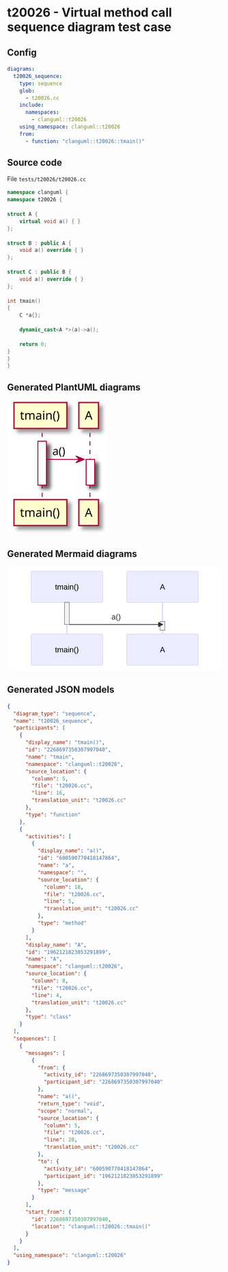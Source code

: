 # t20026 - Virtual method call sequence diagram test case
## Config
```yaml
diagrams:
  t20026_sequence:
    type: sequence
    glob:
      - t20026.cc
    include:
      namespaces:
        - clanguml::t20026
    using_namespace: clanguml::t20026
    from:
      - function: "clanguml::t20026::tmain()"
```
## Source code
File `tests/t20026/t20026.cc`
```cpp
namespace clanguml {
namespace t20026 {

struct A {
    virtual void a() { }
};

struct B : public A {
    void a() override { }
};

struct C : public B {
    void a() override { }
};

int tmain()
{
    C *a{};

    dynamic_cast<A *>(a)->a();

    return 0;
}
}
}
```
## Generated PlantUML diagrams
![t20026_sequence](./t20026_sequence.svg "Virtual method call sequence diagram test case")
## Generated Mermaid diagrams
![t20026_sequence](./t20026_sequence_mermaid.svg "Virtual method call sequence diagram test case")
## Generated JSON models
```json
{
  "diagram_type": "sequence",
  "name": "t20026_sequence",
  "participants": [
    {
      "display_name": "tmain()",
      "id": "2268697350307997040",
      "name": "tmain",
      "namespace": "clanguml::t20026",
      "source_location": {
        "column": 5,
        "file": "t20026.cc",
        "line": 16,
        "translation_unit": "t20026.cc"
      },
      "type": "function"
    },
    {
      "activities": [
        {
          "display_name": "a()",
          "id": "600590770418147864",
          "name": "a",
          "namespace": "",
          "source_location": {
            "column": 18,
            "file": "t20026.cc",
            "line": 5,
            "translation_unit": "t20026.cc"
          },
          "type": "method"
        }
      ],
      "display_name": "A",
      "id": "1962121823853291899",
      "name": "A",
      "namespace": "clanguml::t20026",
      "source_location": {
        "column": 8,
        "file": "t20026.cc",
        "line": 4,
        "translation_unit": "t20026.cc"
      },
      "type": "class"
    }
  ],
  "sequences": [
    {
      "messages": [
        {
          "from": {
            "activity_id": "2268697350307997040",
            "participant_id": "2268697350307997040"
          },
          "name": "a()",
          "return_type": "void",
          "scope": "normal",
          "source_location": {
            "column": 5,
            "file": "t20026.cc",
            "line": 20,
            "translation_unit": "t20026.cc"
          },
          "to": {
            "activity_id": "600590770418147864",
            "participant_id": "1962121823853291899"
          },
          "type": "message"
        }
      ],
      "start_from": {
        "id": 2268697350307997040,
        "location": "clanguml::t20026::tmain()"
      }
    }
  ],
  "using_namespace": "clanguml::t20026"
}
```
